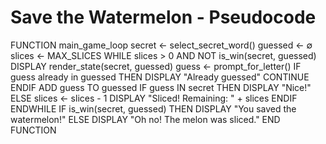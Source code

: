 # Save the Watermelon - Pseudocode

FUNCTION main_game_loop
  secret ← select_secret_word()
  guessed ← ∅
  slices ← MAX_SLICES
  WHILE slices > 0 AND NOT is_win(secret, guessed)
    DISPLAY render_state(secret, guessed)
    guess ← prompt_for_letter()
    IF guess already in guessed THEN
      DISPLAY "Already guessed"
      CONTINUE
    ENDIF
    ADD guess TO guessed
    IF guess IN secret THEN
      DISPLAY "Nice!"
    ELSE
      slices ← slices - 1
      DISPLAY "Sliced! Remaining: " + slices
    ENDIF
  ENDWHILE
  IF is_win(secret, guessed) THEN
    DISPLAY "You saved the watermelon!"
  ELSE
    DISPLAY "Oh no! The melon was sliced."
END FUNCTION
